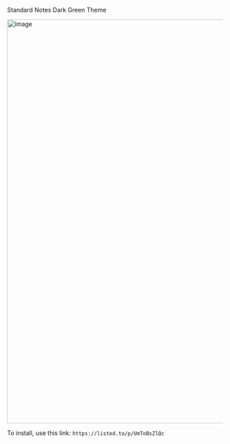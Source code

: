 Standard Notes Dark Green Theme

<img width="943" alt="image" src="https://github.com/user-attachments/assets/7363c45c-6064-4daf-b954-f84298ebc5da" />

To install, use this link:
`https://listed.to/p/UmToBsZlQc`
